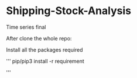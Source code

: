 # Shipping-Stock-Analysis
Time series final

After clone the whole repo:

Install all the packages required

'''
pip/pip3 install -r requirement

'''
